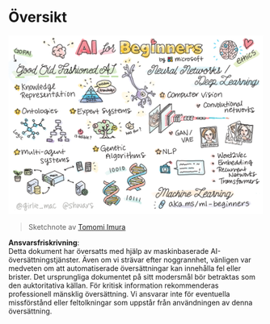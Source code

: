 # Översikt

![Översikt i en doodle](../../../translated_images/ai-overview.0857791951d19500d0ef8b803d77110c738dcafc52306e6d68724742cd4af167.sw.png)

> Sketchnote av [Tomomi Imura](https://twitter.com/girlie_mac)

**Ansvarsfriskrivning**:  
Detta dokument har översatts med hjälp av maskinbaserade AI-översättningstjänster. Även om vi strävar efter noggrannhet, vänligen var medveten om att automatiserade översättningar kan innehålla fel eller brister. Det ursprungliga dokumentet på sitt modersmål bör betraktas som den auktoritativa källan. För kritisk information rekommenderas professionell mänsklig översättning. Vi ansvarar inte för eventuella missförstånd eller feltolkningar som uppstår från användningen av denna översättning.